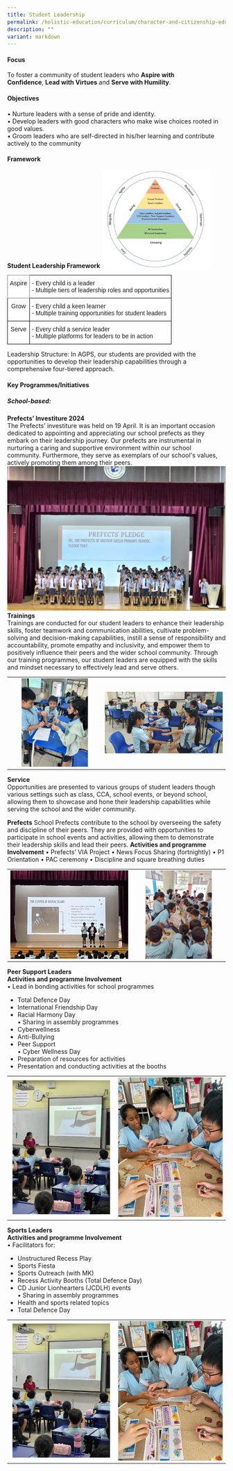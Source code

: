 ```yaml
---
title: Student Leadership
permalink: /holistic-education/curriculum/character-and-citizenship-education/student-leadership/
description: ""
variant: markdown
---
```

#### Focus

To foster a community of student leaders who&nbsp;**Aspire with Confidence**,&nbsp;**Lead with Virtues**&nbsp;and&nbsp;**Serve with Humility**.  
  
#### Objectives

•	Nurture leaders with a sense of pride and identity. <br>
•	Develop leaders with good characters who make wise choices rooted in good values. <br>
•	Groom leaders who are self-directed in his/her learning and contribute actively to the community

#### Framework

**Student Leadership Framework**
<img src="/images/Curriculum/CCE/Student%20Leadership/Student_Leadership_Framework.jpg" style="width:50%">
<br>
<style type="text/css">
.tg  {border-collapse:collapse;border-spacing:0;}
.tg td{border-color:black;border-style:solid;border-width:1px;font-family:Arial, sans-serif;font-size:14px;
  overflow:hidden;padding:10px 5px;word-break:normal;}
.tg th{border-color:black;border-style:solid;border-width:1px;font-family:Arial, sans-serif;font-size:14px;
  font-weight:normal;overflow:hidden;padding:10px 5px;word-break:normal;}
.tg .tg-nbj5{background-color:#FFF;border-color:inherit;text-align:center;vertical-align:top}
.tg .tg-ktyi{background-color:#FFF;text-align:left;vertical-align:top}
.tg .tg-7yig{background-color:#FFF;text-align:center;vertical-align:top}
</style>
<table class="tg">
<thead>
  <tr>
    <th class="tg-nbj5">Aspire</th>
    <th class="tg-ktyi"><span style="background-color:transparent">- Every child is a leader </span><br><span style="background-color:transparent">- Multiple tiers of leadership roles and opportunities</span></th>
  </tr>
</thead>
<tbody>
  <tr>
    <td class="tg-7yig">Grow</td>
    <td class="tg-ktyi"><span style="background-color:transparent">- Every child a keen learner </span><br><span style="background-color:transparent">- Multiple training opportunities for student leaders</span></td>
  </tr>
  <tr>
    <td class="tg-7yig">Serve</td>
    <td class="tg-ktyi"><span style="background-color:transparent">- Every child a service leader </span><br><span style="background-color:transparent">- Multiple platforms for leaders to be in action</span></td>
  </tr>
</tbody>
</table>
Leadership Structure:
In AGPS, our students are provided with the opportunities to develop their leadership capabilities through a comprehensive four-tiered approach.

#### Key Programmes/Initiatives
##### School-based:
**Prefects’ Investiture 2024**<br>
The Prefects’ investiture was held on 19 April. It is an important occasion dedicated to appointing and appreciating our school prefects as they embark on their leadership journey. Our prefects are instrumental in nurturing a caring and supportive environment within our school community. Furthermore, they serve as exemplars of our school's values, actively promoting them among their peers. <br>![Prefects Investiture](/images/Curriculum/CCE/Student%20Leadership/Prefects_Investiture.jpg)<br>
**Trainings**<br>
Trainings are conducted for our student leaders to enhance their leadership skills, foster teamwork and communication abilities, cultivate problem-solving and decision-making capabilities, instill a sense of responsibility and accountability, promote empathy and inclusivity, and empower them to positively influence their peers and the wider school community. Through our training programmes, our student leaders are equipped with the skills and mindset necessary to effectively lead and serve others.
<table>
<tbody>
<tr>
<td align="center"><img src="/images/Curriculum/CCE/Student%20Leadership/Training_1.jpg" style="width:75%"></td>
<td align="center"><img src="/images/Curriculum/CCE/Student%20Leadership/Training_2.jpg" style="width:100%"></td>
</tr></tbody></table>

**Service**<br>
Opportunities are presented to various groups of student leaders though various settings such as class, CCA, school events, or beyond school, allowing them to showcase and hone their leadership capabilities while serving the school and the wider community.


**Prefects**
School Prefects contribute to the school by overseeing the safety and discipline of their peers. They are provided with opportunities to participate in school events and activities, allowing them to demonstrate their leadership skills and lead their peers.
**Activities and programme Involvement**
•	Prefects’ VIA Project
•	News Focus Sharing (fortnightly)
•	P1 Orientation
•	PAC ceremony
•	Discipline and square breathing duties
<table>
<tbody>
<tr>
<td align="center"><img src="/images/Curriculum/CCE/Student%20Leadership/Prefects_1.jpg" style="width:100%"></td>
<td align="center"><img src="/images/Curriculum/CCE/Student%20Leadership/Prefects_2.jpg" style="width:75%"></td>
</tr></tbody></table>

**Peer Support Leaders**<br>
**Activities and programme Involvement**<br>
•	Lead in bonding activities for school programmes <br>
-	Total Defence Day <br>
-	International Friendship Day <br>
-	Racial Harmony Day <br>
•	Sharing in assembly programmes <br>
-	Cyberwellness <br>
-	Anti-Bullying <br>
-	Peer Support <br>
•	Cyber Wellness  Day <br>
-	Preparation of resources for activities <br>
-	Presentation and conducting activities at the booths
<table>
<tbody>
<tr>
<td align="center"><img src="/images/Curriculum/CCE/Student%20Leadership/PSL_1.jpg" style="width:96%"></td>
<td align="center"><img src="/images/Curriculum/CCE/Student%20Leadership/PSL_2.jpg" style="width:100%"></td>
</tr></tbody></table>

**Sports Leaders**<br>
**Activities and programme Involvement**<br>
•	Facilitators for:<br>
-	Unstructured Recess Play<br>
-	Sports Fiesta<br>
-	Sports Outreach (with MK)<br>
-	Recess Activity Booths (Total Defence Day)<br>
-	CD Junior Lionhearters (JCDLH) events<br>
• Sharing in assembly programmes<br>
-	Health and sports related topics <br>
-	Total Defence Day<br>
<table>
<tbody>
<tr>
<td align="center"><img src="/images/Curriculum/CCE/Student%20Leadership/PSL_1.jpg" style="width:96%"></td>
<td align="center"><img src="/images/Curriculum/CCE/Student%20Leadership/PSL_2.jpg" style="width:100%"></td>
</tr></tbody></table>
